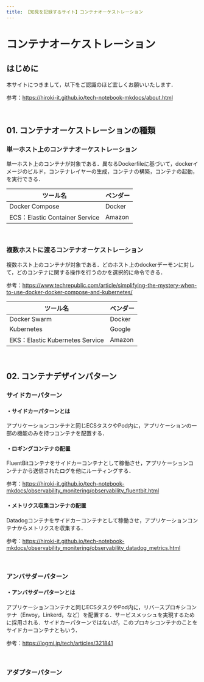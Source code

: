 ```yaml
---
title: 【知見を記録するサイト】コンテナオーケストレーション
---
```


# コンテナオーケストレーション

## はじめに

本サイトにつきまして，以下をご認識のほど宜しくお願いいたします．

参考：https://hiroki-it.github.io/tech-notebook-mkdocs/about.html

<br>

## 01. コンテナオーケストレーションの種類

### 単一ホスト上のコンテナオーケストレーション

単一ホスト上のコンテナが対象である．異なるDockerfileに基づいて，dockerイメージのビルド，コンテナレイヤーの生成，コンテナの構築，コンテナの起動，を実行できる．

| ツール名                       | ベンダー |
| ------------------------------ | -------- |
| Docker Compose                 | Docker   |
| ECS：Elastic Container Service | Amazon   |

<br>

### 複数ホストに渡るコンテナオーケストレーション

複数ホスト上のコンテナが対象である．どのホスト上のdockerデーモンに対して，どのコンテナに関する操作を行うのかを選択的に命令できる．

参考：https://www.techrepublic.com/article/simplifying-the-mystery-when-to-use-docker-docker-compose-and-kubernetes/

| ツール名                        | ベンダー |
| ------------------------------- | -------- |
| Docker Swarm                    | Docker   |
| Kubernetes                      | Google   |
| EKS：Elastic Kubernetes Service | Amazon   |

<br>

## 02. コンテナデザインパターン

### サイドカーパターン

#### ・サイドカーパターンとは

アプリケーションコンテナと同じECSタスクやPod内に，アプリケーションの一部の機能のみを持つコンテナを配置する．

#### ・ロギングコンテナの配置

FluentBitコンテナをサイドカーコンテナとして稼働させ，アプリケーションコンテナから送信されたログを他にルーティングする．

参考：https://hiroki-it.github.io/tech-notebook-mkdocs/observability_monitering/observability_fluentbit.html

#### ・メトリクス収集コンテナの配置

Datadogコンテナをサイドカーコンテナとして稼働させ，アプリケーションコンテナからメトリクスを収集する．

参考：https://hiroki-it.github.io/tech-notebook-mkdocs/observability_monitering/observability_datadog_metrics.html

<br>

### アンバサダーパターン

#### ・アンバサダーパターンとは

アプリケーションコンテナと同じECSタスクやPod内に，リバースプロキシコンテナ（Envoy，Linkerd，など）を配置する．サービスメッシュを実現するために採用される．サイドカーパターンではないが，このプロキシコンテナのことをサイドカーコンテナともいう．

参考：https://logmi.jp/tech/articles/321841

<br>

### アダプターパターン

